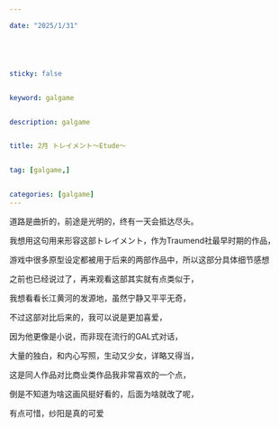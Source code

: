 ```yaml
---

date: "2025/1/31"





sticky: false


keyword: galgame


description: galgame


title: 2月 トレイメント～Etude～


tag: [galgame,]


categories: [galgame]
---
```


道路是曲折的，前途是光明的，终有一天会抵达尽头。

我想用这句用来形容这部トレイメント，作为Traumend社最早时期的作品，

游戏中很多原型设定都被用于后来的两部作品中，所以这部分具体细节感想

之前也已经说过了，再来观看这部其实就有点类似于，

我想看看长江黄河的发源地，虽然宁静又平平无奇，

不过这部对比后来的，我可以说是更加喜爱，

因为他更像是小说，而非现在流行的GAL式对话，

大量的独白，和内心写照，生动又少女，详略又得当，

这是同人作品对比商业类作品我非常喜欢的一个点，

倒是不知道为啥这画风挺好看的，后面为啥就改了呢，

有点可惜，纱阳是真的可爱